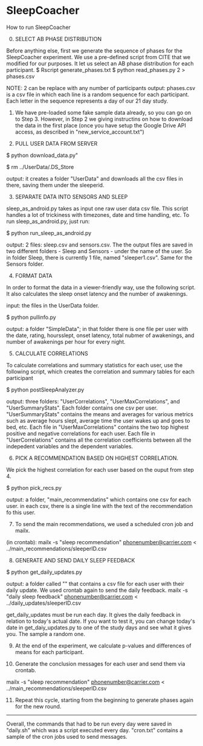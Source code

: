 # SleepCoacher
How to run SleepCoacher

0)  SELECT AB PHASE DISTRIBUTION

Before anything else, first we generate the sequence of phases for the SleepCoacher experiment. We use a pre-defined script from CITE that we modified for our purposes.  It let us select an AB phase distribution for each participant.
$ Rscript generate_phases.txt
$ python read_phases.py 2 > phases.csv

NOTE: 2 can be replace with any number of participants
output: phases.csv is a csv file in which each line is a random sequence for each participant. Each letter in the sequence represents a day of our 21 day study. 

1) We have pre-loaded some fake sample data already, so you can go on to Step 3. However, in Step 2 we giving instructins on how to download the data in the first place (once you have setup the Google Drive API access, as described in "new_service_account.txt")

2) PULL USER DATA FROM SERVER

$ python download_data.py"

$ rm ../UserData/.DS_Store

output: it creates a folder "UserData" and downloads all the csv files in there, saving them under the sleeperid.  

3) SEPARATE DATA INTO SENSORS AND SLEEP

sleep_as_android.py takes as input one raw user data csv file. This script handles a lot of trickiness with timezones, date and time handling, etc.
To run sleep_as_android.py, just run:

$ python run_sleep_as_android.py

output: 2 files: sleep.csv and sensors.csv. The the output files are saved in two different folders - Sleep and Sensors - under the name of the user. So in folder Sleep, there is currently 1 file, named "sleeper1.csv". Same for the Sensors folder. 

4) FORMAT DATA

In order to format the data in a viewer-friendly way, use the following script. It also calculates the sleep onset latency and the number of awakenings. 

input: the files in the UserData folder. 

$ python pullinfo.py

output: a folder "SimpleData"; in that folder there is one file per user with the date, rating, hoursslept, onset latency, total nubmer of awakenings, and number of awakenings per hour for every night. 

5) CALCULATE CORRELATIONS 

To calculate correlations and summary statistics for each user, use the following script, which creates the correlation and summary tables for each participant 

$ python postSleepAnalyzer.py

output: three folders: "UserCorrelations", "UserMaxCorrelations", and "UserSummaryStats". Each folder contains one csv per user. "UserSummaryStats" contains the means and averages for various metrics such as average hours slept, average time the user wakes up and goes to bed, etc. 
Each file in "UserMaxCorrelations" contains the two top highest positive and negative correlations for each user. 
Each file in "UserCorrelations" contains all the correlation coefficients between all the indepedent variables and the dependent variables. 

6) PICK A RECOMMENDATION BASED ON HIGHEST CORRELATION.

We pick the highest correlation for each user based on the ouput from step 4. 

$ python pick_recs.py

output: a folder, "main_recommendatins" which contains one csv for each user. in each csv, there is a single line with the text of the recommendation fo this user.

7) To send the main recommendations, we used a scheduled cron job and mailx.

(in crontab): mailx -s "sleep recommendation" phonenumber@carrier.com < ../main_recommendations/sleeperID.csv

8) GENERATE AND SEND DAILY SLEEP FEEDBACK

$ python get_daily_updates.py

output: a folder called "" that contains a csv file for each user with their daily update. 
We used crontab again to send the daily feedback. 
mailx -s "daily sleep feedback" phonenumber@carrier.com < ../daily_updates/sleeperID.csv

get_daily_updates must be run each day. It gives the daily feedback in relation to today's actual date. If you want to test it, you can change today's date in get_daiy_updates.py to one of the study days and see what it gives you. The sample a random one. 

9) At the end of the experiment, we calculate p-values and differences of means for each participant. 

10) Generate the conclusion messages for each user and send them via crontab. 

mailx -s "sleep recommendation" phonenumber@carrier.com < ../main_recommendations/sleeperID.csv

11) Repeat this cycle, starting from the beginning to generate phases again for the new round.

--- 
Overall, the commands that had to be run every day were saved in "daily.sh" which was a script executed every day.
"cron.txt" contains a sample of the cron jobs used to send messages. 